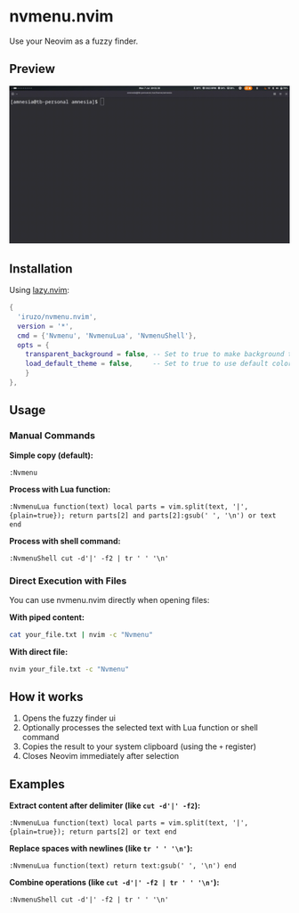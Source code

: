 # nvmenu.nvim

Use your Neovim as a fuzzy finder.

## Preview
![preview](./assets/preview.gif)

## Installation

Using [lazy.nvim](https://github.com/folke/lazy.nvim):

```lua
{
  'iruzo/nvmenu.nvim',
  version = '*',
  cmd = {'Nvmenu', 'NvmenuLua', 'NvmenuShell'},
  opts = {
    transparent_background = false, -- Set to true to make background transparent
    load_default_theme = false,     -- Set to true to use default colorscheme
    }
},
```

## Usage

### Manual Commands

**Simple copy (default):**
```vim
:Nvmenu
```

**Process with Lua function:**
```vim
:NvmenuLua function(text) local parts = vim.split(text, '|', {plain=true}); return parts[2] and parts[2]:gsub(' ', '\n') or text end
```

**Process with shell command:**
```vim
:NvmenuShell cut -d'|' -f2 | tr ' ' '\n'
```

### Direct Execution with Files

You can use nvmenu.nvim directly when opening files:

**With piped content:**
```bash
cat your_file.txt | nvim -c "Nvmenu"
```

**With direct file:**
```bash
nvim your_file.txt -c "Nvmenu"
```

## How it works

1. Opens the fuzzy finder ui
2. Optionally processes the selected text with Lua function or shell command
3. Copies the result to your system clipboard (using the `+` register)
4. Closes Neovim immediately after selection

## Examples

**Extract content after delimiter (like `cut -d'|' -f2`):**
```vim
:NvmenuLua function(text) local parts = vim.split(text, '|', {plain=true}); return parts[2] or text end
```

**Replace spaces with newlines (like `tr ' ' '\n'`):**
```vim
:NvmenuLua function(text) return text:gsub(' ', '\n') end
```

**Combine operations (like `cut -d'|' -f2 | tr ' ' '\n'`):**
```vim
:NvmenuShell cut -d'|' -f2 | tr ' ' '\n'
```
